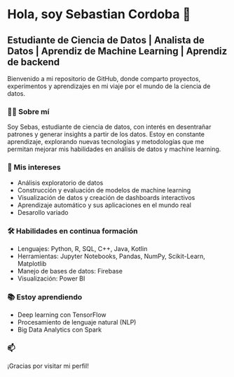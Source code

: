 # Hola, soy Sebastian Cordoba 👋

## Estudiante de Ciencia de Datos | Analista de Datos | Aprendiz de Machine Learning | Aprendiz de backend

Bienvenido a mi repositorio de GitHub, donde comparto proyectos, experimentos y aprendizajes en mi viaje por el mundo de la ciencia de datos.

### 👨‍💻 Sobre mí

Soy Sebas, estudiante de ciencia de datos, con interés en desentrañar patrones y generar insights a partir de los datos. Estoy en constante aprendizaje, explorando nuevas tecnologías y metodologías que me permitan mejorar mis habilidades en análisis de datos y machine learning.

### 🌟 Mis intereses

- Análisis exploratorio de datos
- Construcción y evaluación de modelos de machine learning
- Visualización de datos y creación de dashboards interactivos
- Aprendizaje automático y sus aplicaciones en el mundo real
- Desarollo variado

### 🛠 Habilidades en continua formación

- Lenguajes: Python, R, SQL, C++, Java, Kotlin
- Herramientas: Jupyter Notebooks, Pandas, NumPy, Scikit-Learn, Matplotlib
- Manejo de bases de datos: Firebase
- Visualización: Power BI

### 📚 Estoy aprendiendo

- Deep learning con TensorFlow
- Procesamiento de lenguaje natural (NLP)
- Big Data Analytics con Spark

### 📫 


¡Gracias por visitar mi perfil!



<!--
**SebasRubik/SebasRubik** is a ✨ _special_ ✨ repository because its `README.md` (this file) appears on your GitHub profile.

Here are some ideas to get you started:

- 🔭 I’m currently working on ...
- 🌱 I’m currently learning ...
- 👯 I’m looking to collaborate on ...
- 🤔 I’m looking for help with ...
- 💬 Ask me about ...
- 📫 How to reach me: ...
- 😄 Pronouns: ...
- ⚡ Fun fact: ...
-->
